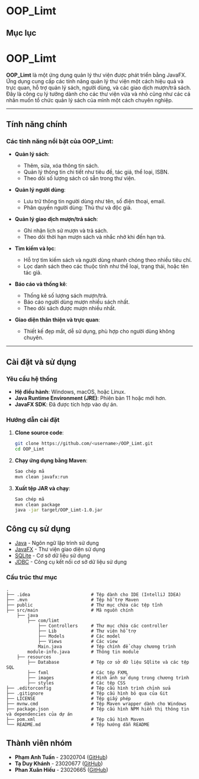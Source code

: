 # OOP_Limt
## Mục lục

# OOP_Limt

**OOP_Limt** là một ứng dụng quản lý thư viện được phát triển bằng JavaFX. Ứng dụng cung cấp các tính năng quản lý thư viện một cách hiệu quả và trực quan, hỗ trợ quản lý sách, người dùng, và các giao dịch mượn/trả sách. Đây là công cụ lý tưởng dành cho các thư viện vừa và nhỏ cũng như các cá nhân muốn tổ chức quản lý sách của mình một cách chuyên nghiệp.

---

## Tính năng chính

### Các tính năng nổi bật của **OOP_Limt**:
- **Quản lý sách**:
    - Thêm, sửa, xóa thông tin sách.
    - Quản lý thông tin chi tiết như tiêu đề, tác giả, thể loại, ISBN.
    - Theo dõi số lượng sách có sẵn trong thư viện.

- **Quản lý người dùng**:
    - Lưu trữ thông tin người dùng như tên, số điện thoại, email.
    - Phân quyền người dùng: Thủ thư và độc giả.

- **Quản lý giao dịch mượn/trả sách**:
    - Ghi nhận lịch sử mượn và trả sách.
    - Theo dõi thời hạn mượn sách và nhắc nhở khi đến hạn trả.

- **Tìm kiếm và lọc**:
    - Hỗ trợ tìm kiếm sách và người dùng nhanh chóng theo nhiều tiêu chí.
    - Lọc danh sách theo các thuộc tính như thể loại, trạng thái, hoặc tên tác giả.

- **Báo cáo và thống kê**:
    - Thống kê số lượng sách mượn/trả.
    - Báo cáo người dùng mượn nhiều sách nhất.
    - Theo dõi sách được mượn nhiều nhất.

- **Giao diện thân thiện và trực quan**:
    - Thiết kế đẹp mắt, dễ sử dụng, phù hợp cho người dùng không chuyên.

---

## Cài đặt và sử dụng
### Yêu cầu hệ thống
- **Hệ điều hành**: Windows, macOS, hoặc Linux.
- **Java Runtime Environment (JRE)**: Phiên bản 11 hoặc mới hơn.
- **JavaFX SDK**: Đã được tích hợp vào dự án.

### Hướng dẫn cài đặt

1. **Clone source code**:
   ```bash
   git clone https://github.com/<username>/OOP_Limt.git
   cd OOP_Limt
2. **Chạy ứng dụng bằng Maven**:
   ```bash
   Sao chép mã
   mvn clean javafx:run
3. **Xuất tệp JAR và chạy**:

    ```bash
    Sao chép mã
    mvn clean package
    java -jar target/OOP_Limt-1.0.jar

## Công cụ sử dụng

- [Java](https://www.java.com/en/) - Ngôn ngữ lập trình sử dụng
- [JavaFX](https://openjfx.io/) - Thư viện giao diện sử dụng
- [SQLite](https://www.sqlite.org/index.html) - Cơ sở dữ liệu sử dụng
- [JDBC](https://www.oracle.com/java/technologies/jdbc.html) - Công cụ kết nối cơ sở dữ liệu sử dụng


### Cấu trúc thư mục
    .
    ├── .idea                       # Tệp dành cho IDE (IntelliJ IDEA)
    ├── .mvn                        # Tệp hỗ trợ Maven
    ├── public                      # Thư mục chứa các tệp tĩnh
    ├── src/main                    # Mã nguồn chính
        ├── java
            ├── com/limt
                ├── Controllers     # Thư mục chứa các controller
                ├── Lib             # Thư viện hỗ trợ
                ├── Models          # Các model
                ├── Views           # Các view
                Main.java           # Tệp chính để chạy chương trình
            module-info.java        # Thông tin module
        ├── resources
            ├── Database            # Tệp cơ sở dữ liệu SQlite và các tệp SQL
            ├── fxml                # Các tệp FXML
            ├── images              # Hình ảnh sử dụng trong chương trình
            ├── styles              # Các tệp CSS
    ├── .editorconfig               # Tệp cấu hình trình chỉnh sửa
    ├── .gitignore                  # Tệp cấu hình bỏ qua của Git
    ├── LICENSE                     # Tệp giấy phép
    ├── mvnw.cmd                    # Tệp Maven wrapper dành cho Windows
    ├── package.json                # Tệp cấu hình NPM hiển thị thông tin và dependencies của dự án
    ├── pom.xml                     # Tệp cấu hình Maven
    └── README.md                   # Tệp hướng dẫn README

## Thành viên nhóm

- **Phạm Anh Tuấn** - 23020704 ([GitHub](https://github.com/Yumeio))
- **Tạ Duy Khánh** - 23020677 ([GitHub](https://github.com/khanhtaduy2k5))
- **Phan Xuân Hiếu** - 23020665 ([GitHub](https://github.com/mrshallow2k5))
